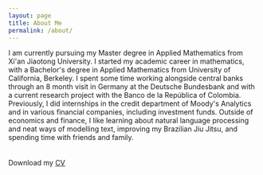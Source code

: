 ```yaml
---
layout: page
title: About Me
permalink: /about/
---
```

I am currently pursuing my Master degree in Applied Mathematics from Xi'an Jiaotong University. I started my academic career in mathematics, with a Bachelor's degree in Applied Mathematics from University of California, Berkeley. I spent some time working alongside central banks through an 8 month visit in Germany at the Deutsche Bundesbank and with a current research project with the Banco de la Rep&uacute;blica of Colombia. Previously, I did internships in the credit department of Moody's Analytics and in various financial companies, including investment funds. Outside of economics and finance, I like learning about natural language processing and neat ways of modelling text, improving my Brazilian Jiu Jitsu, and spending time with friends and family.   
<br>
<br>
Download my <a href="https://www.dropbox.com/s/f53dnxkzthk8jmr/soto-cv.pdf?dl=0" download="Soto, Paul- CV">CV</a><br>
<br>
